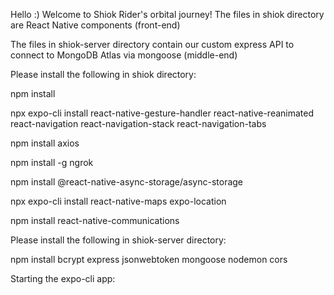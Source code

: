Hello :) Welcome to Shiok Rider's orbital journey!
The files in shiok directory are React Native components (front-end)

The files in shiok-server directory contain our custom express API to connect to MongoDB Atlas via mongoose (middle-end)



Please install the following in shiok directory:

npm install

npx expo-cli install react-native-gesture-handler react-native-reanimated react-navigation react-navigation-stack react-navigation-tabs

npm install axios

npm install -g ngrok

npm install @react-native-async-storage/async-storage

npx expo-cli install react-native-maps expo-location

npm install react-native-communications



Please install the following in shiok-server directory:

npm install bcrypt express jsonwebtoken mongoose nodemon cors

Starting the expo-cli app:






